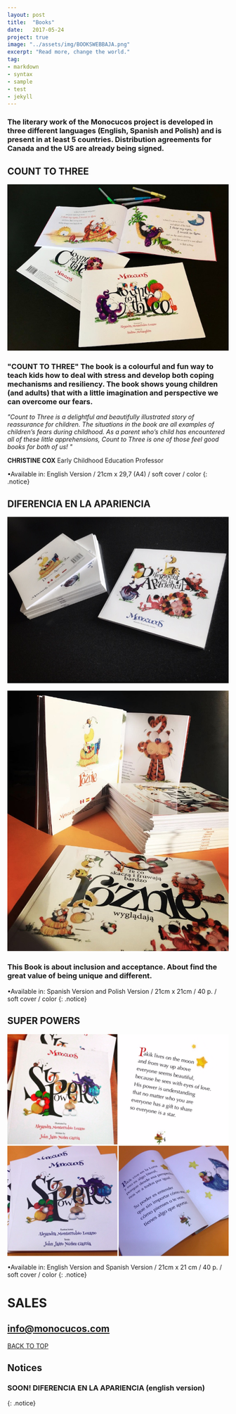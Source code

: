 ```yaml
---
layout: post
title:  "Books"
date:   2017-05-24
project: true
image: "../assets/img/BOOKSWEBBAJA.png"
excerpt: "Read more, change the world."
tag:
- markdown
- syntax
- sample
- test
- jekyll
---
```


### The literary work of the Monocucos project is developed in three different languages (English, Spanish and Polish) and is present in at least 5 countries. Distribution agreements for Canada and the US are already being signed.


## COUNT TO THREE

![Logo](../assets/img/IMG_8121.jpg)

### "COUNT TO THREE" The book is a colourful and fun way to teach kids how to deal with stress and develop both coping mechanisms and resiliency. The book shows young children (and adults) that with a little imagination and perspective we can overcome our fears.


*"Count to Three is a delightful and beautifully illustrated story of reassurance for children. The situations in the book are all examples of children’s fears during childhood. As a parent who’s child has encountered all of these little apprehensions, Count to Three is one of those feel good books for both of us! "*

**CHRISTINE COX**
Early Childhood Education Professor

•Available in: English Version / 21cm x 29,7 (A4) / soft cover / color
{: .notice}






## DIFERENCIA EN LA APARIENCIA

![Logo](../assets/img/DEA.jpg)

![Logo](../assets/img/IMG_1535.jpg)

### This Book is about inclusion and acceptance. About find the great value of being unique and different.
 •Available in: Spanish Version and Polish Version / 21cm x 21cm / 40 p. / soft cover / color
{: .notice}

## SUPER POWERS

![Logo](../assets/img/SP.JPG)

•Available in: English Version and Spanish Version / 21cm x 21 cm / 40 p. / soft cover / color
{: .notice}

# SALES 

## info@monocucos.com


<div markdown="0"><a href="#" class="btn btn-success">BACK TO TOP</a></div>

## Notices
### **SOON!**    DIFERENCIA EN LA APARIENCIA   (english version)
{: .notice}
